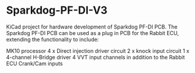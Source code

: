# Sparkdog-PF-DI-V3
KiCad project for hardware development of Sparkdog PF-DI PCB. The Sparkdog PF-DI PCB can be used as a plug in PCB for the Rabbit ECU, extending the functionality to include:

MK10 processor
4 x Direct injection driver circuit
2 x knock input circuit
1 x 4-channel H-Bridge driver
4 VVT input channels in addition to the Rabbit ECU Crank/Cam inputs

